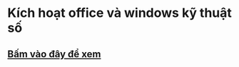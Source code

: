# Kích hoạt office và windows kỹ thuật số

## [Bấm vào đây để xem](https://bsngchithanh.blogspot.com/2025/03/kich-hoat-office-va-windows-moi-phien.html) ##
